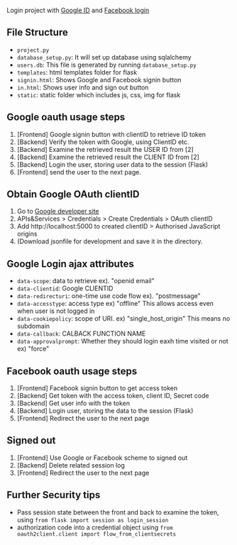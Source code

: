Login project with [Google ID](https://developers.google.com/identity/sign-in/web/)
and [Facebook login](https://developers.facebook.com/docs/facebook-login/web)

## File Structure
- `project.py`
- `database_setup.py`: It will set up database using sqlalchemy
- `users.db`: This file is generated by running `database_setup.py`
- `templates`: html templates folder for flask
 - `signin.html`: Shows Google and Facebook signin button
 - `in.html`: Shows user info and sign out button
- `static`: static folder which includes js, css, img for flask
 
## Google oauth usage steps
1. [Frontend] Google signin button with clientID to retrieve ID token 
2. [Backend] Verify the token with Google, using ClientID etc.
3. [Backend] Examine the retrieved result the USER ID from [2]
4. [Backend] Examine the retrieved result the CLIENT ID from [2]
5. [Backend] Login the user, storing user data to the session (Flask)
6. [Frontend] send the user to the next page. 

## Obtain Google OAuth clientID
1. Go to [Google developer site](console.developers.google.com)
2. APIs&Services > Credentials > Create Credentials > OAuth clientID
3. Add http://localhost:5000 to created clientID > Authorised JavaScript origins
4. (Download jsonfile for development and save it in the directory. 

## Google Login ajax attributes
- `data-scope`: data to retrieve ex). "openid email"
- `data-clientid`: Google CLIENTID
- `data-redirecturi`: one-time use code flow ex). "postmessage"
- `data-accesstype`: access type ex) "offline" This allows access even when user is not logged in
- `data-cookiepolicy`: scope of URI. ex) "single_host_origin" This means no subdomain
- `data-callback`: CALBACK FUNCTION NAME
- `data-approvalprompt`: Whether they should login eaxh time visited or not ex) "force"

## Facebook oauth usage steps
1. [Frontend] Facebook signin button to get access token
2. [Backend] Get token with the access token, client ID, Secret code
3. [Backend] Get user info with the token
4. [Backend] Login user, storing the data to the session (Flask)
5. [Frontend] Redirect the user to the next page

## Signed out
1. [Frontend] Use Google or Facebook scheme to signed out
2. [Backend] Delete related session log
3. [Frontend] Redirect the user to the next page

## Further Security tips
- Pass session state between the front and back to examine the token, using `from flask import session as login_session`
- authorization code into a credential object using `from oauth2client.client import flow_from_clientsecrets`



 
